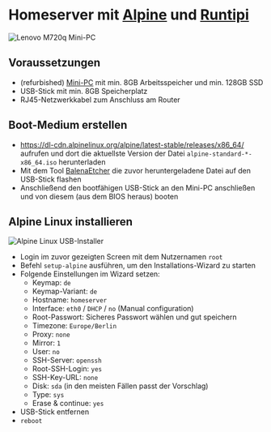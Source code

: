 # Homeserver mit [Alpine](https://alpinelinux.org/) und [Runtipi](https://runtipi.io/)

![Lenovo M720q Mini-PC](https://p1-ofp.static.pub/medias/bWFzdGVyfHJvb3R8MTI2NjgxfGltYWdlL3BuZ3xoYjcvaDNlLzk3NDg1MTYzMDY5NzQucG5nfDcwMzcyMDgyZWFmN2E4OWQ1M2IxODRjMDY5YTRhMmI2Mzc5NWI3ZDZmMGFkZTFhM2ZhNTkxZTZjNzVhM2VjMmQ/ww-desktops-thinkcentre-m720q-hero-image.png)

## Voraussetzungen

- (refurbished) [Mini-PC](https://www.mydealz.de/gruppe/mini-pc) mit min. 8GB Arbeitsspeicher und min. 128GB SSD
- USB-Stick mit min. 8GB Speicherplatz
- RJ45-Netzwerkkabel zum Anschluss am Router

## Boot-Medium erstellen

- https://dl-cdn.alpinelinux.org/alpine/latest-stable/releases/x86_64/ aufrufen und dort die aktuellste Version der Datei `alpine-standard-*-x86_64.iso` herunterladen
- Mit dem Tool [BalenaEtcher](https://etcher.balena.io/) die zuvor heruntergeladene Datei auf den USB-Stick flashen
- Anschließend den bootfähigen USB-Stick an den Mini-PC anschließen und von diesem (aus dem BIOS heraus) booten

## Alpine Linux installieren

![Alpine Linux USB-Installer](https://linuxiac.b-cdn.net/wp-content/uploads/2023/05/alpine-install1.png)

- Login im zuvor gezeigten Screen mit dem Nutzernamen `root`
- Befehl `setup-alpine` ausführen, um den Installations-Wizard zu starten
- Folgende Einstellungen im Wizard setzen:
	- Keymap: `de`
	- Keymap-Variant: `de`
	- Hostname: `homeserver`
	- Interface: `eth0` / `DHCP` / `no` (Manual configuration)
	- Root-Passwort: Sicheres Passwort wählen und gut speichern
	- Timezone: `Europe/Berlin`
	- Proxy: `none`
	- Mirror: `1`
	- User: `no`
	- SSH-Server: `openssh` 
	- Root-SSH-Login: `yes`
	- SSH-Key-URL: `none`
	- Disk: `sda` (in den meisten Fällen passt der Vorschlag)
	- Type: `sys`
	- Erase & continue: `yes`
- USB-Stick entfernen
- `reboot`
